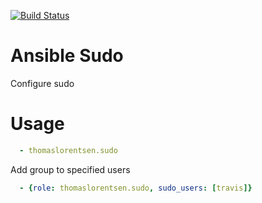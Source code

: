 [![Build Status](https://travis-ci.org/thomaslorentsen/ansible-sudo.svg?branch=master)](https://travis-ci.org/thomaslorentsen/ansible-sudo)
# Ansible Sudo
Configure sudo

# Usage
```yaml
  - thomaslorentsen.sudo
```
Add group to specified users
```yaml
  - {role: thomaslorentsen.sudo, sudo_users: [travis]}
```
